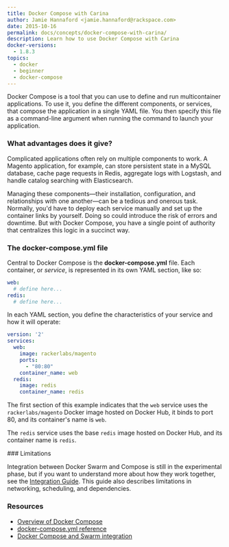 ```yaml
---
title: Docker Compose with Carina
author: Jamie Hannaford <jamie.hannaford@rackspace.com>
date: 2015-10-16
permalink: docs/concepts/docker-compose-with-carina/
description: Learn how to use Docker Compose with Carina
docker-versions:
  - 1.8.3
topics:
  - docker
  - beginner
  - docker-compose
---
```


Docker Compose is a tool that you can use to define and run multicontainer
applications. To use it, you define the different components, or services, that
compose the application in a single YAML file. You then specify this file as a
command-line argument when running the command to launch your application.

### What advantages does it give?

Complicated applications often rely on multiple components to work.
A Magento application, for example, can store persistent state in a MySQL
database, cache page requests in Redis, aggregate logs with Logstash, and
handle catalog searching with Elasticsearch.

Managing these components&mdash;their installation, configuration, and relationships
with one another&mdash;can be a tedious and onerous task. Normally, you'd have to
deploy each service manually and set up the container links by yourself. Doing
so could introduce the risk of errors and downtime. But with Docker Compose, you
have a single point of authority that centralizes this logic in a succinct way.

### The docker-compose.yml file

Central to Docker Compose is the **docker-compose.yml** file. Each
container, or _service_, is represented in its own YAML section, like so:

```yaml
web:
  # define here...
redis:
  # define here...
```

In each YAML section, you define the characteristics of your service and how it
will operate:

```yaml
version: '2'
services:
  web:
    image: rackerlabs/magento
    ports:
      - "80:80"
    container_name: web
  redis:
    image: redis
    container_name: redis
```

The first section of this example indicates that the `web` service uses the
`rackerlabs/magento` Docker image hosted on Docker Hub, it binds to port 80,
and its container's name is `web`.

The `redis` service uses the base `redis` image hosted on Docker Hub, and its
container name is `redis`.

### Limitations

Integration between Docker Swarm and Compose is still in the experimental phase,
but if you want to understand more about how they work together, see the
[Integration Guide](https://docs.docker.com/compose/swarm/). This guide also
describes limitations in networking, scheduling, and dependencies.

### Resources

- [Overview of Docker Compose](https://docs.docker.com/compose/)
- [docker-compose.yml reference](https://docs.docker.com/compose/yml/)
- [Docker Compose and Swarm integration](https://docs.docker.com/compose/swarm/)
